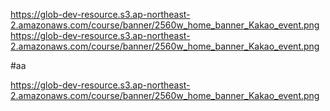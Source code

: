 https://glob-dev-resource.s3.ap-northeast-2.amazonaws.com/course/banner/2560w_home_banner_Kakao_event.png
https://glob-dev-resource.s3.ap-northeast-2.amazonaws.com/course/banner/2560w_home_banner_Kakao_event.png

#aa

https://glob-dev-resource.s3.ap-northeast-2.amazonaws.com/course/banner/2560w_home_banner_Kakao_event.png
